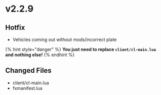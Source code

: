 # v2.2.9

## Hotfix

* Vehicles coming out without mods/incorrect plate

{% hint style="danger" %}
**You just need to replace `client/cl-main.lua` and nothing else!**
{% endhint %}

## Changed Files

* client/cl-main.lua
* fxmanifest.lua
